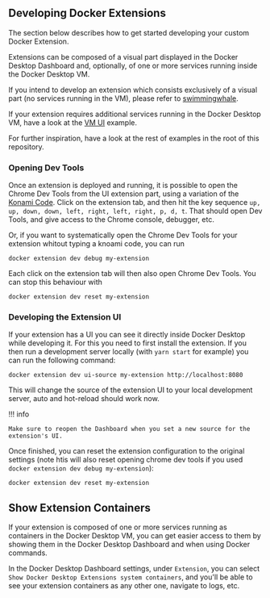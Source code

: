 ## Developing Docker Extensions

The section below describes how to get started developing your custom Docker Extension.

Extensions can be composed of a visual part displayed in the Docker Desktop Dashboard and, optionally, of one or more services running inside the Docker Desktop VM.

If you intend to develop an extension which consists exclusively of a visual part (no services running in the VM), please refer to [swimmingwhale](swimmingwhale).

If your extension requires additional services running in the Docker Desktop VM, have a look at the [VM UI](vm-ui-plugin) example.

For further inspiration, have a look at the rest of examples in the root of this repository.

### Opening Dev Tools

Once an extension is deployed and running, it is possible to open the Chrome Dev Tools from the UI extension part, using a variation of the [Konami Code](https://en.wikipedia.org/wiki/Konami_Code).
Click on the extension tab, and then hit the key sequence `up, up, down, down, left, right, left, right, p, d, t`. That should open Dev Tools, and give access to the Chrome console, debugger, etc.

Or, if you want to systematically open the Chrome Dev Tools for your extension whitout typing a knoami code, you can run 

```console 
docker extension dev debug my-extension
```

Each click on the extension tab will then also open Chrome Dev Tools.
You can stop this behaviour with 

```console
docker extension dev reset my-extension
```

### Developing the Extension UI

If your extension has a UI you can see it directly inside Docker Desktop while developing it.
For this you need to first install the extension.
If you then run a development server locally (with `yarn start` for example) you can run the following command:

```console
docker extension dev ui-source my-extension http://localhost:8080
```

This will change the source of the extension UI to your local development server, auto and hot-reload should work now.

!!! info

    Make sure to reopen the Dashboard when you set a new source for the extension's UI.

Once finished, you can reset the extension configuration to the original settings (note htis will also reset opening chrome dev tools if you used `docker extension dev debug my-extension`):

```console
docker extension dev reset my-extension
```

## Show Extension Containers

If your extension is composed of one or more services running as containers in the Docker Desktop VM, you can get easier access to them by showing them in the Docker Desktop Dashboard and when using Docker commands.

In the Docker Desktop Dashboard settings, under `Extension`, you can select `Show Docker Desktop Extensions system containers`, and you'll be able to see your extension containers as any other one, navigate to logs, etc.
